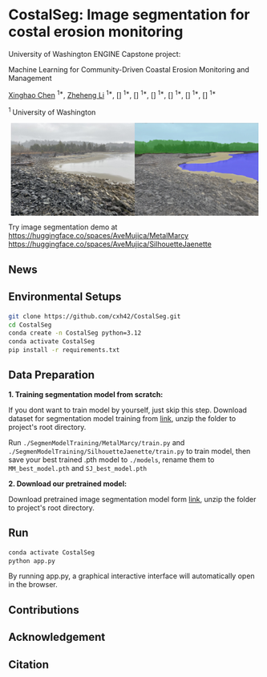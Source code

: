 # CostalSeg: Image segmentation for costal erosion monitoring

University of Washington ENGINE Capstone project: 

Machine Learning for Community-Driven Coastal Erosion Monitoring and Management

[Xinghao Chen](https://cxh42.github.io/) <sup>1*</sup>, [Zheheng Li](https://github.com/Martyr12333) <sup>1*</sup>, [] <sup>1*</sup>, [] <sup>1*</sup>, [] <sup>1*</sup>, [] <sup>1*</sup>, [] <sup>1*</sup>, [] <sup>1*</sup>

<sup>1 </sup>University of Washington&emsp;

<div style="display: flex; justify-content: center;">
    <img src="assets/originalshow.jpg" style="width: 49%;" />
    <img src="assets/overlayshow.webp" style="width: 49%;" />
</div>

Try image segmentation demo at  
https://huggingface.co/spaces/AveMujica/MetalMarcy  
https://huggingface.co/spaces/AveMujica/SilhouetteJaenette  

## News

## Environmental Setups
```bash
git clone https://github.com/cxh42/CostalSeg.git
cd CostalSeg
conda create -n CostalSeg python=3.12 
conda activate CostalSeg
pip install -r requirements.txt
```

## Data Preparation

**1. Training segmentation model from scratch:**

If you dont want to train model by yourself, just skip this step. Download dataset for segmentation model training from [link](https://drive.google.com/file/d/184yJDCdGg8OZzl6mnEC8e8TvO_cK-qFU/view?usp=sharing), unzip the folder to project's root directory. 

Run `./SegmenModelTraining/MetalMarcy/train.py` and `./SegmenModelTraining/SilhouetteJaenette/train.py` to train model, then save your best trained .pth model to `./models`, rename them to `MM_best_model.pth` and `SJ_best_model.pth`

**2. Download our pretrained model:**

Download pretrained image segmentation model form [link](https://drive.google.com/file/d/1qGGWi3F_BLzHptIFHY33XDsABbfnalEB/view?usp=sharing), unzip the folder to project's root directory.

## Run
```bash
conda activate CostalSeg
python app.py
```
By running app.py, a graphical interactive interface will automatically open in the browser.

## Contributions

## Acknowledgement

## Citation

